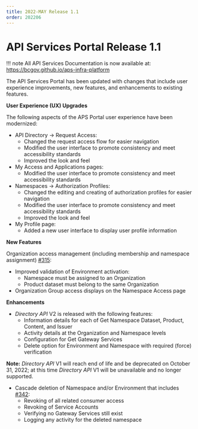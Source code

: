 ```yaml
---
title: 2022-MAY Release 1.1
order: 202206
---
```


# API Services Portal Release 1.1

!!! note 
    All API Services Documentation is now available at: https://bcgov.github.io/aps-infra-platform


The API Services Portal has been updated with changes that include user experience improvements, new features, and enhancements to existing features.

**User Experience (UX) Upgrades**

The following aspects of the APS Portal user experience have been modernized:

- API Directory → Request Access:
  - Changed the request access flow for easier navigation
  - Modified the user interface to promote consistency and meet accessibility standards
  - Improved the look and feel
- My Access and Applications pages:
  - Modified the user interface to promote consistency and meet accessibility standards
- Namespaces → Authorization Profiles:
  - Changed the editing and creating of authorization profiles for easier navigation
  - Modified the user interface to promote consistency and meet accessibility standards
  - Improved the look and feel
- My Profile page:
  - Added a new user interface to display user profile information

**New Features**

Organization access management (including membership and namespace assignment) [#315](https://github.com/bcgov/api-services-portal/issues/315):

- Improved validation of Environment activation:
  - Namespace must be assigned to an Organization
  - Product dataset must belong to the same Organization
- Organization Group access displays on the Namespace Access page

**Enhancements**

- _Directory API_ V2 is released with the following features:
  - Information details for each of Get Namespace Dataset, Product, Content, and Issuer
  - Activity details at the Organization and Namespace levels
  - Configuration for Get Gateway Services
  - Delete option for Environment and Namespace with required (force) verification

**Note:** _Directory API_ V1 will reach end of life and be deprecated on October 31, 2022; at this time _Directory API_ V1 will be unavailable and no longer supported.

- Cascade deletion of Namespace and/or Environment that includes [#342](https://github.com/bcgov/api-services-portal/issues/342):
  - Revoking of all related consumer access
  - Revoking of Service Accounts
  - Verifying no Gateway Services still exist
  - Logging any activity for the deleted namespace

